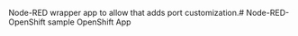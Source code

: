 Node-RED wrapper app to allow that adds port customization.# Node-RED-OpenShift sample OpenShift App
